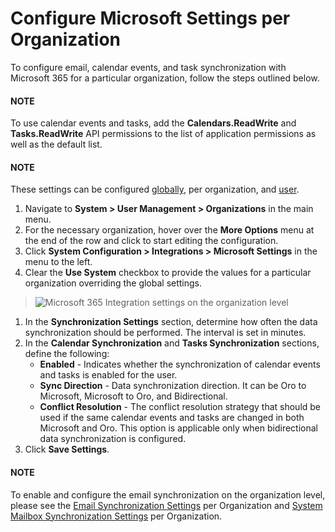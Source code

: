 <a id="organization-configuration-microsoft"></a>

# Configure Microsoft Settings per Organization

To configure email, calendar events, and task synchronization with Microsoft 365 for a particular organization, follow the steps outlined below.

#### NOTE
To use calendar events and tasks, add the **Calendars.ReadWrite** and **Tasks.ReadWrite** API permissions to the list of application permissions as well as the default list.

#### NOTE
These settings can be configured [globally](../../../../../configuration/system/integrations/microsoft-settings/index.md#configuration-integrations-microsoft), per organization, and [user](../../../../users/configuration/user-microsoft-settings.md#user-configuration-microsoft-settings).

1. Navigate to **System > User Management > Organizations** in the main menu.
2. For the necessary organization, hover over the <i class="fa fa-ellipsis-h fa-lg" aria-hidden="true"></i> **More Options** menu at the end of the row and click <i class="fas fa-cog" aria-hidden="true"></i> to start editing the configuration.
3. Click **System Configuration > Integrations > Microsoft Settings** in the menu to the left.
4. Clear the **Use System** checkbox to provide the values for a particular organization overriding the global settings.

> ![Microsoft 365 Integration settings on the organization level](user/img/system/user_management/org_configuration/general/microsoft-settings-organization.png)
1. In the **Synchronization Settings** section, determine how often the data synchronization should be performed. The interval is set in minutes.
2. In the **Calendar Synchronization** and **Tasks Synchronization** sections, define the following:
   * **Enabled** - Indicates whether the synchronization of calendar events and tasks is enabled for the user.
   * **Sync Direction** - Data synchronization direction. It can be Oro to Microsoft, Microsoft to Oro, and Bidirectional.
   * **Conflict Resolution** - The conflict resolution strategy that should be used if the same calendar events and tasks are changed in both Microsoft and Oro. This option is applicable only when bidirectional data synchronization is configured.
3. Click **Save Settings**.

#### NOTE
To enable and configure the email synchronization on the organization level, please see the [Email Synchronization Settings](../organization-email-settings.md#admin-configuration-email-configuration-organization) per Organization and [System Mailbox Synchronization Settings](../organization-email-settings.md#admin-configuration-system-mailboxes-organization) per Organization.

<!-- fa-bars = fa-navicon -->
<!-- Ic Tiles is used as Set As Default in saved views, and as tiles in display layout options -->
<!-- IcPencil refers to Rename in Commerce and Inline Editing in CRM -->
<!-- Check mark in the square. -->
<!-- SortDesc is also used as drop-down arrow -->

